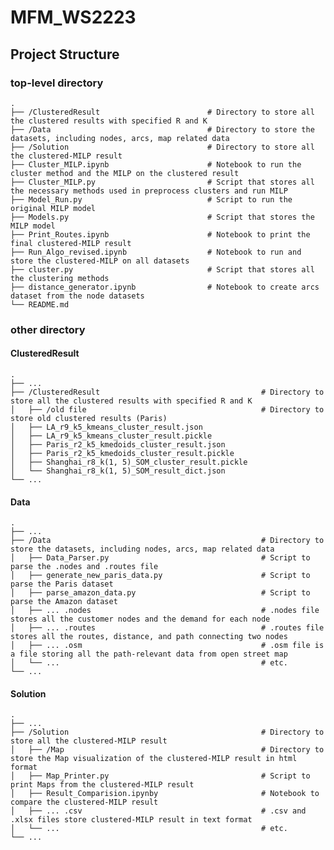 # MFM_WS2223

## Project Structure
### top-level directory
    .
    ├── /ClusteredResult                        # Directory to store all the clustered results with specified R and K
    ├── /Data                                   # Directory to store the datasets, including nodes, arcs, map related data
    ├── /Solution                               # Directory to store all the clustered-MILP result
    ├── Cluster_MILP.ipynb                      # Notebook to run the cluster method and the MILP on the clustered result
    ├── Cluster_MILP.py                         # Script that stores all the necessary methods used in preprocess clusters and run MILP
    ├── Model_Run.py                            # Script to run the original MILP model
    ├── Models.py                               # Script that stores the MILP model
    ├── Print_Routes.ipynb                      # Notebook to print the final clustered-MILP result
    ├── Run_Algo_revised.ipynb                  # Notebook to run and store the clustered-MILP on all datasets
    ├── cluster.py                              # Script that stores all the clustering methods
    ├── distance_generator.ipynb                # Notebook to create arcs dataset from the node datasets
    └── README.md

### other directory
#### ClusteredResult
    .
    ├── ...
    ├── /ClusteredResult                                    # Directory to store all the clustered results with specified R and K
    │   ├── /old file                                       # Directory to store old clustered results (Paris)
    │   ├── LA_r9_k5_kmeans_cluster_result.json        
    │   ├── LA_r9_k5_kmeans_cluster_result.pickle       
    │   ├── Paris_r2_k5_kmedoids_cluster_result.json         
    │   ├── Paris_r2_k5_kmedoids_cluster_result.pickle       
    │   ├── Shanghai_r8_k(1, 5)_SOM_cluster_result.pickle 
    │   └── Shanghai_r8_k(1, 5)_SOM_result_dict.json
    └── ...

#### Data
    .
    ├── ...
    ├── /Data                                               # Directory to store the datasets, including nodes, arcs, map related data
    │   ├── Data_Parser.py                                  # Script to parse the .nodes and .routes file 
    │   ├── generate_new_paris_data.py                      # Script to parse the Paris dataset
    │   ├── parse_amazon_data.py                            # Script to parse the Amazon dataset
    │   ├── ... .nodes                                      # .nodes file stores all the customer nodes and the demand for each node
    │   ├── ... .routes                                     # .routes file stores all the routes, distance, and path connecting two nodes
    │   ├── ... .osm                                        # .osm file is a file storing all the path-relevant data from open street map 
    │   └── ...                                             # etc.
    └── ...

#### Solution
    .
    ├── ...
    ├── /Solution                                           # Directory to store all the clustered-MILP result
    │   ├── /Map                                            # Directory to store the Map visualization of the clustered-MILP result in html format
    │   ├── Map_Printer.py                                  # Script to print Maps from the clustered-MILP result 
    │   ├── Result_Comparision.ipynby                       # Notebook to compare the clustered-MILP result
    │   ├── ... .csv                                        # .csv and .xlsx files store clustered-MILP result in text format
    │   └── ...                                             # etc.
    └── ...


